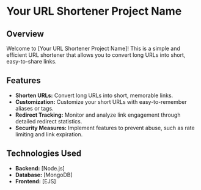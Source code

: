 # Your URL Shortener Project Name

## Overview

Welcome to [Your URL Shortener Project Name]! This is a simple and efficient URL shortener that allows you to convert long URLs into short, easy-to-share links.


## Features

- **Shorten URLs:** Convert long URLs into short, memorable links.
- **Customization:** Customize your short URLs with easy-to-remember aliases or tags.
- **Redirect Tracking:** Monitor and analyze link engagement through detailed redirect statistics.
- **Security Measures:** Implement features to prevent abuse, such as rate limiting and link expiration.

## Technologies Used

- **Backend:** [Node.js]
- **Database:** [MongoDB]
- **Frontend:** [EJS]
